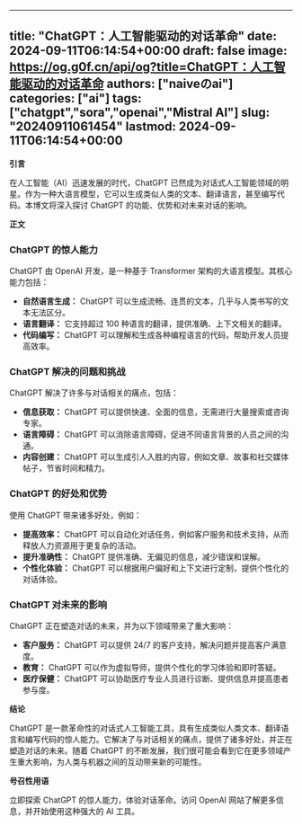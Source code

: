
---
title: "ChatGPT：人工智能驱动的对话革命"
date: 2024-09-11T06:14:54+00:00
draft: false
image: https://og.g0f.cn/api/og?title=ChatGPT：人工智能驱动的对话革命
authors: ["naiveのai"]
categories: ["ai"]
tags: ["chatgpt","sora","openai","Mistral AI"]
slug: "20240911061454"
lastmod: 2024-09-11T06:14:54+00:00
---
**引言**

在人工智能（AI）迅速发展的时代，ChatGPT 已然成为对话式人工智能领域的明星。作为一种大语言模型，它可以生成类似人类的文本、翻译语言，甚至编写代码。本博文将深入探讨 ChatGPT 的功能、优势和对未来对话的影响。

**正文**

### ChatGPT 的惊人能力

ChatGPT 由 OpenAI 开发，是一种基于 Transformer 架构的大语言模型。其核心能力包括：

* **自然语言生成：** ChatGPT 可以生成流畅、连贯的文本，几乎与人类书写的文本无法区分。
* **语言翻译：** 它支持超过 100 种语言的翻译，提供准确、上下文相关的翻译。
* **代码编写：** ChatGPT 可以理解和生成各种编程语言的代码，帮助开发人员提高效率。

### ChatGPT 解决的问题和挑战

ChatGPT 解决了许多与对话相关的痛点，包括：

* **信息获取：** ChatGPT 可以提供快速、全面的信息，无需进行大量搜索或咨询专家。
* **语言障碍：** ChatGPT 可以消除语言障碍，促进不同语言背景的人员之间的沟通。
* **内容创建：** ChatGPT 可以生成引人入胜的内容，例如文章、故事和社交媒体帖子，节省时间和精力。

### ChatGPT 的好处和优势

使用 ChatGPT 带来诸多好处，例如：

* **提高效率：** ChatGPT 可以自动化对话任务，例如客户服务和技术支持，从而释放人力资源用于更复杂的活动。
* **提升准确性：** ChatGPT 提供准确、无偏见的信息，减少错误和误解。
* **个性化体验：** ChatGPT 可以根据用户偏好和上下文进行定制，提供个性化的对话体验。

### ChatGPT 对未来的影响

ChatGPT 正在塑造对话的未来，并为以下领域带来了重大影响：

* **客户服务：** ChatGPT 可以提供 24/7 的客户支持，解决问题并提高客户满意度。
* **教育：** ChatGPT 可以作为虚拟导师，提供个性化的学习体验和即时答疑。
* **医疗保健：** ChatGPT 可以协助医疗专业人员进行诊断、提供信息并提高患者参与度。

**结论**

ChatGPT 是一款革命性的对话式人工智能工具，具有生成类似人类文本、翻译语言和编写代码的惊人能力。它解决了与对话相关的痛点，提供了诸多好处，并正在塑造对话的未来。随着 ChatGPT 的不断发展，我们很可能会看到它在更多领域产生重大影响，为人类与机器之间的互动带来新的可能性。

**号召性用语**

立即探索 ChatGPT 的惊人能力，体验对话革命。访问 OpenAI 网站了解更多信息，并开始使用这种强大的 AI 工具。